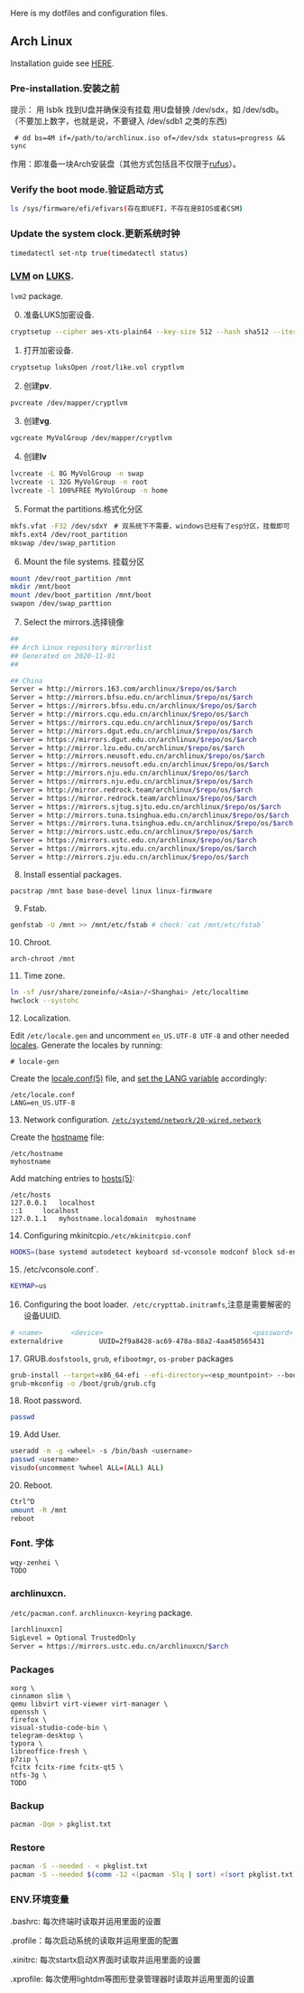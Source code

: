 Here is my dotfiles and configuration files.



## Arch Linux

Installation guide see [HERE](https://wiki.archlinux.org/index.php/installation_guide).

### Pre-installation.安装之前

提示： 用 lsblk 找到U盘并确保没有挂载
用U盘替换 /dev/sdx，如 /dev/sdb。（不要加上数字，也就是说，不要键入 /dev/sdb1 之类的东西)

```console
 # dd bs=4M if=/path/to/archlinux.iso of=/dev/sdx status=progress && sync
```

作用：即准备一块Arch安装盘（其他方式包括且不仅限于[rufus](https://rufus.ie/)）。


### Verify the boot mode.验证启动方式
```bash
ls /sys/firmware/efi/efivars(存在即UEFI，不存在是BIOS或者CSM)
```

### Update the system clock.更新系统时钟

```bash
timedatectl set-ntp true(timedatectl status)
```

### [LVM](https://wiki.archlinux.org/index.php/LVM) on [LUKS](https://wiki.archlinux.org/index.php/Dm-crypt/Encrypting_an_entire_system).

`lvm2` package.

0. 准备LUKS加密设备.

```bash
cryptsetup --cipher aes-xts-plain64 --key-size 512 --hash sha512 --iter-time 10000 luksFormat /root/like.vol
```

1. 打开加密设备.

```bash
cryptsetup luksOpen /root/like.vol cryptlvm
```

2. 创建**pv**.

```bash
pvcreate /dev/mapper/cryptlvm
```

3. 创建**vg**.

```bash
vgcreate MyVolGroup /dev/mapper/cryptlvm
```

4. 创建**lv**

```bash
lvcreate -L 8G MyVolGroup -n swap
lvcreate -L 32G MyVolGroup -n root
lvcreate -l 100%FREE MyVolGroup -n home
```

5. Format the partitions.格式化分区

```bash
mkfs.vfat -F32 /dev/sdxY　# 双系统下不需要，windows已经有了esp分区，挂载即可
mkfs.ext4 /dev/root_partition
mkswap /dev/swap_partition
```

6. Mount the file systems. 挂载分区

```bash
mount /dev/root_partition /mnt
mkdir /mnt/boot
mount /dev/boot_partition /mnt/boot
swapon /dev/swap_parttion
```

7. Select the mirrors.选择镜像

```bash
##
## Arch Linux repository mirrorlist
## Generated on 2020-11-01
##

## China
Server = http://mirrors.163.com/archlinux/$repo/os/$arch
Server = http://mirrors.bfsu.edu.cn/archlinux/$repo/os/$arch
Server = https://mirrors.bfsu.edu.cn/archlinux/$repo/os/$arch
Server = http://mirrors.cqu.edu.cn/archlinux/$repo/os/$arch
Server = https://mirrors.cqu.edu.cn/archlinux/$repo/os/$arch
Server = http://mirrors.dgut.edu.cn/archlinux/$repo/os/$arch
Server = https://mirrors.dgut.edu.cn/archlinux/$repo/os/$arch
Server = http://mirror.lzu.edu.cn/archlinux/$repo/os/$arch
Server = http://mirrors.neusoft.edu.cn/archlinux/$repo/os/$arch
Server = https://mirrors.neusoft.edu.cn/archlinux/$repo/os/$arch
Server = http://mirrors.nju.edu.cn/archlinux/$repo/os/$arch
Server = https://mirrors.nju.edu.cn/archlinux/$repo/os/$arch
Server = http://mirror.redrock.team/archlinux/$repo/os/$arch
Server = https://mirror.redrock.team/archlinux/$repo/os/$arch
Server = https://mirrors.sjtug.sjtu.edu.cn/archlinux/$repo/os/$arch
Server = http://mirrors.tuna.tsinghua.edu.cn/archlinux/$repo/os/$arch
Server = https://mirrors.tuna.tsinghua.edu.cn/archlinux/$repo/os/$arch
Server = http://mirrors.ustc.edu.cn/archlinux/$repo/os/$arch
Server = https://mirrors.ustc.edu.cn/archlinux/$repo/os/$arch
Server = https://mirrors.xjtu.edu.cn/archlinux/$repo/os/$arch
Server = http://mirrors.zju.edu.cn/archlinux/$repo/os/$arch
```

8. Install essential packages.

```bash
pacstrap /mnt base base-devel linux linux-firmware
```

9. Fstab.

```bash
genfstab -U /mnt >> /mnt/etc/fstab # check:`cat /mnt/etc/fstab`
```

10. Chroot.

```bash
arch-chroot /mnt
```

11. Time zone.

```bash
ln -sf /usr/share/zoneinfo/<Asia>/<Shanghai> /etc/localtime
hwclock --systohc
```

12. Localization.

Edit `/etc/locale.gen` and uncomment `en_US.UTF-8 UTF-8` and other needed [locales](https://wiki.archlinux.org/index.php/Locale). Generate the locales by running:

```
# locale-gen
```

Create the [locale.conf(5)](https://jlk.fjfi.cvut.cz/arch/manpages/man/locale.conf.5) file, and [set the LANG variable](https://wiki.archlinux.org/index.php/Locale#Setting_the_system_locale) accordingly:

```
/etc/locale.conf
LANG=en_US.UTF-8
```

13. Network configuration. [`/etc/systemd/network/20-wired.network`](./etc/systemd/network/20-wired.network)

Create the [hostname](https://wiki.archlinux.org/index.php/Hostname) file:

```
/etc/hostname
myhostname
```

Add matching entries to [hosts(5)](https://jlk.fjfi.cvut.cz/arch/manpages/man/hosts.5):

```
/etc/hosts
127.0.0.1	localhost
::1		localhost
127.0.1.1	myhostname.localdomain	myhostname
```

14. Configuring mkinitcpio.`/etc/mkinitcpio.conf`

```bash
HOOKS=(base systemd autodetect keyboard sd-vconsole modconf block sd-encrypt sd-lvm2 filesystems fsck) # sd-encrypt
```

15. /etc/vconsole.conf`.

```bash
KEYMAP=us
```

16. Configuring the boot loader.` /etc/crypttab.initramfs`,注意是需要解密的设备UUID.

```bash
# <name>       <device>                                     <password>              <options>
externaldrive         UUID=2f9a8428-ac69-478a-88a2-4aa458565431        none    luks,timeout=16
```


17. GRUB.`dosfstools`, `grub`, `efibootmgr`, `os-prober` packages

```bash
grub-install --target=x86_64-efi --efi-directory=<esp_mountpoint> --bootloader-id=Arch_GRUB --recheck # 添加开机启动项目
grub-mkconfig -o /boot/grub/grub.cfg
```

18. Root password.

```bash
passwd
```

19. Add User.

```bash
useradd -m -g <wheel> -s /bin/bash <username>
passwd <username>
visudo(uncomment %wheel ALL=(ALL) ALL)
```

20. Reboot.

```bash
Ctrl^D
umount -R /mnt
reboot
```

### Font. 字体

```
wqy-zenhei \
TODO
```

### archlinuxcn.

  `/etc/pacman.conf`. `archlinuxcn-keyring` package.

```sh
[archlinuxcn]
SigLevel = Optional TrustedOnly
Server = https://mirrors.ustc.edu.cn/archlinuxcn/$arch
```

### Packages

```
xorg \
cinnamon slim \
qemu libvirt virt-viewer virt-manager \
openssh \
firefox \
visual-studio-code-bin \
telegram-desktop \
typora \
libreoffice-fresh \
p7zip \
fcitx fcitx-rime fcitx-qt5 \
ntfs-3g \
TODO
```

### Backup

```bash
pacman -Qqe > pkglist.txt
```

### Restore

```bash
pacman -S --needed - < pkglist.txt
pacman -S --needed $(comm -12 <(pacman -Slq | sort) <(sort pkglist.txt)) # To filter out from the list the foreign packages
```

### ENV.环境变量
.bashrc: 每次终端时读取并运用里面的设置

.profile：每次启动系统的读取并运用里面的配置

.xinitrc: 每次startx启动X界面时读取并运用里面的设置

.xprofile: 每次使用lightdm等图形登录管理器时读取并运用里面的设置
